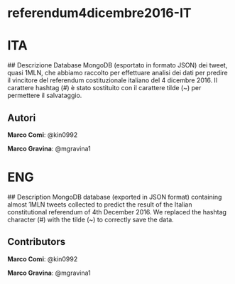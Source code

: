 # referendum4dicembre2016-IT

# ITA
## Descrizione
Database MongoDB (esportato in formato JSON) dei tweet, quasi 1MLN, che abbiamo raccolto per effettuare analisi dei dati per predire il vincitore del referendum costituzionale italiano del 4 dicembre 2016. Il carattere hashtag (#) è stato sostituito con il carattere tilde (~) per permettere il salvataggio.

## Autori

**Marco Comi**: @kin0992

**Marco Gravina**: @mgravina1

# ENG
## Description
MongoDB database (exported in JSON format) containing almost 1MLN tweets collected to predict the result of the Italian constitutional referendum of 4th December 2016. We replaced the hashtag character (#) with the tilde (~) to correctly save the data.

## Contributors

**Marco Comi**: @kin0992

**Marco Gravina**: @mgravina1